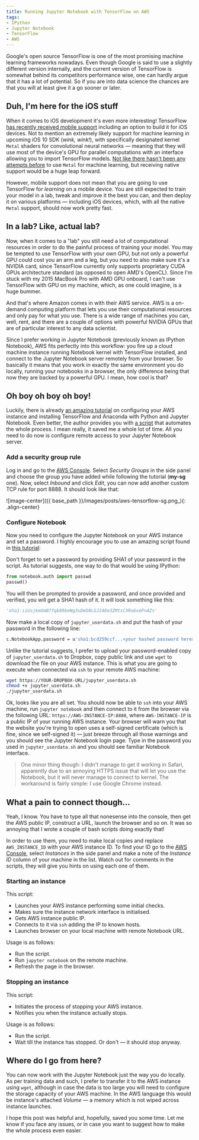 ```yaml
---
title: Running Jupyter Notebook with TensorFlow on AWS
tags:
- IPython
- Jupyter Notebook
- TensorFlow
- AWS
---
```

Google's open source TensorFlow is one of the most promising machine learning frameworks nowadays. Even though Google is said to use a slightly different version internally, and the current version of TensorFlow is somewhat behind its competitors performance wise, one can hardly argue that it has a lot of potential.<!--more--> So if you are into data science the chances are that you will at least give it a go sooner or later.

## Duh, I'm here for the iOS stuff

When it comes to iOS development it's even more interesting! TensorFlow <a target="_blank" href="https://developers.googleblog.com/2016/06/tensorflow-v09-now-available-with.html">has recently received mobile support</a> including an option to build  it for iOS devices. Not to mention an extremely likely support for machine learning in upcoming iOS 10 SDK (*wink, wink!*), with specifically designated kernel `Metal` shaders for convolutional neural networks — meaning that they will use most of the device's GPU for parallel computations with an interface allowing you to import TensorFlow models. <a target="_blank" href="https://github.com/DeepLearningKit/DeepLearningKit">Not like there hasn't been any attempts before</a> to use `Metal` for machine learning, but receiving native support would be a huge leap forward.

However, mobile support does not mean that you are going to use TensorFlow for *learning* on a mobile device. You are still expected to train your model in a lab, tweak and improve it the best you can, and then deploy it on various platforms — including iOS devices, which, with all the native `Metal` support, should now work pretty fast.

## In a lab? Like, actual lab?

Now, when it comes to a "lab" you still need a lot of computational resources in order to do the painful process of training your model. You may be tempted to use TensorFlow with your own GPU, but not only a powerful GPU could cost you an arm and a leg, but you need to also make sure it's a NVIDIA card, since TensorFlow currently only supports proprietary CUDA GPUs architecture standard (as opposed to open AMD's OpenCL). Since I'm stuck with my 2015 MacBook Pro with AMD GPU onboard, I can't use TensorFlow with GPU on my machine, which, as one could imagine, is a huge bummer.

And that's where Amazon comes in with their AWS service. AWS is a on-demand computing platform that lets you use their computational resources and only pay for what you use. There is a wide range of machines you can, well, rent, and there are a couple of options with powerful NVIDIA GPUs that are of particular interest to any data scientist. 

Since I prefer working in Jupyter Notebook (previously known as IPython Notebook), AWS fits perfectly into this workflow: you fire up a cloud machine instance running Notebook kernel with TensorFlow installed, and connect to the Jupyter Notebook server remotely from your browser. So basically it means that you work in exactly the same environment you do locally, running your notebooks in a browser, the only difference being that now they are backed by a powerful GPU. I mean, how cool is that?

## Oh boy oh boy oh boy!

Luckily, there is already <a target="_blank" href="http://max-likelihood.com/2016/06/18/aws-tensorflow-setup/">an amazing tutorial</a> on configuring your AWS instance and installing TensorFlow and Anaconda with Python and Jupyter Notebook. Even better, the author provides you with <a target="_blank" href="https://github.com/Avsecz/aws-tensorflow-setup">a script</a> that automates the whole process. I mean really, it saved me a whole lot of time. All you need to do now is configure remote access to your Jupyter Notebook server. 

### Add a security group rule

Log in and go to the <a target="_blank" href="http://console.aws.amazon.com">AWS Console</a>. Select *Security Groups*  in the side panel and choose the group you have added while following the tutorial (**my-sg** one). Now, select *Inbound* and click *Edit*, you can now add another custom TCP rule for port 8888. It should look like that:

![image-center]({{ base_path }}/images/posts/aws-tensorflow-sg.png_){: .align-center}    

### Configure Notebook

Now you need to configure the Jupyter Notebook on your AWS instance and set a password. I highly encourage you to use an amazing script found in <a target="_blank" href="http://efavdb.com/deep-learning-with-jupyter-on-aws/">this tutorial</a>:

<script src="https://gist.github.com/frangipane/0e921c1ae66edbf15463.js"></script>

Don't forget to set a password by providing SHA1 of your password in the script. As tutorial suggests, one way to do that would be using IPython:

```python
from notebook.auth import passwd
passwd()
```

You will then be prompted to provide a password, and once provided and verified, you will get a SHA1 hash of it. It will look something like this:

```python
'sha1:iiUsjkmXmB7fqk89beNg3uDeD8LGJ248e3ZMtsCXRo6xePnAZs'
```

Now make a local copy of `jupyter_userdata.sh` and put the hash of your password in the following line:

```bash
c.NotebookApp.password = u'sha1:bcd259ccf...<your hashed password here>'
```

Unlike the tutorial suggests, I prefer to upload your password-enabled copy of `jupyter_userdata.sh` to Dropbox, copy public link and use `wget` to download the file on your AWS instance. This is what you are going to execute when connected via `ssh` to your remote AWS machine:

```bash
wget https://YOUR-DROPBOX-URL/jupyter_userdata.sh
chmod +x jupyter_userdata.sh
./jupyter_userdata.sh
```

Ok, looks like you are all set. You should now be able to `ssh` into your AWS machine, run `jupyter notebook` and then connect to it from the browser via the following URL: `https://AWS-INSTANCE-IP:8888`, where `AWS-INSTANCE-IP` is a public IP of your running AWS instance. Your browser will warn you that the website you're trying to open uses a self-signed certificate (which is fine, since we self-signed it) — just breeze through all those warnings and you should see the Jupyter Notebook login page. Type in the password you used in `jupyter_userdata.sh` and you should see familiar Notebook interface.

> One minor thing though: I didn't manage to get it working in Safari, apparently due to an annoying HTTPS issue that will let you use the Notebook, but it will never manage to connect to kernel. The workaround is fairly simple: I use Google Chrome instead.

## What a pain to connect though...

Yeah, I know. You have to type all that nonesense into the console, then get the AWS public IP, construct a URL, launch the browser and so on. It was so annoying that I wrote a couple of bash scripts doing exactly that!

In order to use them, you need to make local copies and replace `AWS_INSTANCE_ID` with your AWS instance ID. To find your ID go to the <a target="_blank" href="http://console.aws.amazon.com">AWS Console</a>, select *Instances* in the side panel and make a note of the *Instance ID* column of your machine in the list. Watch out for comments in the scripts, they will give you hints on using each one of them.

### Starting an instance

This script:

* Launches your AWS instance performing some initial checks.
* Makes sure the instance network interface is initialised. 
* Gets AWS instance public IP.
* Connects to it via `ssh` adding the IP to known hosts.
* Launches browser on your local machine with remote Notebook URL.

<script src="https://gist.github.com/navoshta/ea4f6dc8f698b472d32940f456de954d.js"></script>

Usage is as follows:

* Run the script.
* Run `jupyter notebook` on the remote machine.
* Refresh the page in the browser.

### Stopping an instance

This script:

* Initiates the process of stopping your AWS instance.
* Notifies you when the instance actually stops.

<script src="https://gist.github.com/navoshta/17c8639d8a4225268f64d5c1b59a4a50.js"></script>

Usage is as follows:

* Run the script.
* Wait till the  instance has stopped. Or don't — it should stop anyway.

## Where do I go from here?

You can now work with the Jupyter Notebook just the way you do locally. As per training data and such, I prefer to transfer it to the AWS instance using `wget`, although in case the data is too large you will need to configure the storage capacity of your AWS machine. In the AWS language this would be instance's attached *Volume* — a memory which is not wiped across instance launches.

I hope this post was helpful and, hopefully, saved you some time. Let me know if you face any issues, or in case you want to suggest how to make the whole process even easier.
